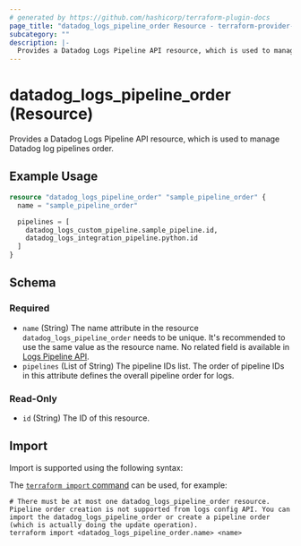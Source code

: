 ```yaml
---
# generated by https://github.com/hashicorp/terraform-plugin-docs
page_title: "datadog_logs_pipeline_order Resource - terraform-provider-datadog"
subcategory: ""
description: |-
  Provides a Datadog Logs Pipeline API resource, which is used to manage Datadog log pipelines order.
---
```


# datadog_logs_pipeline_order (Resource)

Provides a Datadog Logs Pipeline API resource, which is used to manage Datadog log pipelines order.

## Example Usage

```terraform
resource "datadog_logs_pipeline_order" "sample_pipeline_order" {
  name = "sample_pipeline_order"

  pipelines = [
    datadog_logs_custom_pipeline.sample_pipeline.id,
    datadog_logs_integration_pipeline.python.id
  ]
}
```

<!-- schema generated by tfplugindocs -->
## Schema

### Required

- `name` (String) The name attribute in the resource `datadog_logs_pipeline_order` needs to be unique. It's recommended to use the same value as the resource name. No related field is available in [Logs Pipeline API](https://docs.datadoghq.com/api/v1/logs-pipelines/#get-pipeline-order).
- `pipelines` (List of String) The pipeline IDs list. The order of pipeline IDs in this attribute defines the overall pipeline order for logs.

### Read-Only

- `id` (String) The ID of this resource.

## Import

Import is supported using the following syntax:

The [`terraform import` command](https://developer.hashicorp.com/terraform/cli/commands/import) can be used, for example:

```shell
# There must be at most one datadog_logs_pipeline_order resource. Pipeline order creation is not supported from logs config API. You can import the datadog_logs_pipeline_order or create a pipeline order (which is actually doing the update operation).
terraform import <datadog_logs_pipeline_order.name> <name>
```
